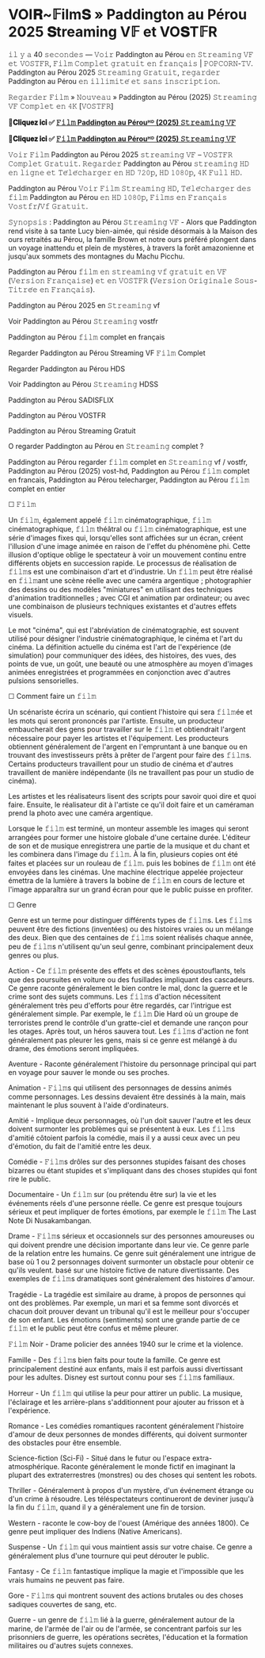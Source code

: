 # VOI𝐑~𝔽ilm𝐒 » Paddington au Pérou 2025 𝐒treaming V𝔽 et VO𝐒T𝔽R
𝚒𝚕 𝚢 𝚊 40 𝚜𝚎𝚌𝚘𝚗𝚍𝚎𝚜 — 𝚅𝚘𝚒𝚛 Paddington au Pérou 𝚎𝚗 𝚂𝚝𝚛𝚎𝚊𝚖𝚒𝚗𝚐 𝚅𝙵 𝚎𝚝 𝚅𝙾𝚂𝚃𝙵𝚁, 𝙵𝚒𝚕𝚖 𝙲𝚘𝚖𝚙𝚕𝚎𝚝 𝚐𝚛𝚊𝚝𝚞𝚒𝚝 𝚎𝚗 𝚏𝚛𝚊𝚗𝚌̧𝚊𝚒𝚜 | 𝙿𝙾𝙿𝙲𝙾𝚁𝙽-𝚃𝚅. Paddington au Pérou 2025 𝚂𝚝𝚛𝚎𝚊𝚖𝚒𝚗𝚐 𝙶𝚛𝚊𝚝𝚞𝚒𝚝, 𝚛𝚎𝚐𝚊𝚛𝚍𝚎𝚛 Paddington au Pérou 𝚎𝚗 𝚒𝚕𝚕𝚒𝚖𝚒𝚝𝚎́ 𝚎𝚝 𝚜𝚊𝚗𝚜 𝚒𝚗𝚜𝚌𝚛𝚒𝚙𝚝𝚒𝚘𝚗.

𝚁𝚎𝚐𝚊𝚛𝚍𝚎𝚛 𝙵𝚒𝚕𝚖 » 𝙽𝚘𝚞𝚟𝚎𝚊𝚞 » Paddington au Pérou (2025) 𝚂𝚝𝚛𝚎𝚊𝚖𝚒𝚗𝚐 𝚅𝙵 𝙲𝚘𝚖𝚙𝚕𝚎𝚝 𝚎𝚗 𝟺𝙺 [𝚅𝙾𝚂𝚃𝙵𝚁]

**🔸𝐂𝐥𝐢𝐪𝐮𝐞𝐳 𝐢𝐜𝐢 ✅ [𝙵𝚒𝚕𝚖 Paddington au Pérouᴴᴰ (2025) 𝚂𝚝𝚛𝚎𝚊𝚖𝚒𝚗𝚐 𝚅𝙵](https://t.co/8dqkrS5kpD)**

**🔸𝐂𝐥𝐢𝐪𝐮𝐞𝐳 𝐢𝐜𝐢 ✅ [𝙵𝚒𝚕𝚖 Paddington au Pérouᴴᴰ (2025) 𝚂𝚝𝚛𝚎𝚊𝚖𝚒𝚗𝚐 𝚅𝙵](https://t.co/8dqkrS5kpD)**

𝚅𝚘𝚒𝚛 𝙵𝚒𝚕𝚖 Paddington au Pérou 2025 𝚜𝚝𝚛𝚎𝚊𝚖𝚒𝚗𝚐 𝚅𝙵 – 𝚅𝙾𝚂𝚃𝙵𝚁 𝙲𝚘𝚖𝚙𝚕𝚎𝚝 𝙶𝚛𝚊𝚝𝚞𝚒𝚝. 𝚁𝚎𝚐𝚊𝚛𝚍𝚎𝚛 Paddington au Pérou 𝚜𝚝𝚛𝚎𝚊𝚖𝚒𝚗𝚐 𝙷𝙳 𝚎𝚗 𝚕𝚒𝚐𝚗𝚎 𝚎𝚝 𝚃𝚎́𝚕𝚎́𝚌𝚑𝚊𝚛𝚐𝚎𝚛 𝚎𝚗 𝙷𝙳 𝟽𝟸𝟶𝚙, 𝙷𝙳 𝟷𝟶𝟾𝟶𝚙, 𝟺𝙺 𝙵𝚞𝚕𝚕 𝙷𝙳.

Paddington au Pérou 𝚅𝚘𝚒𝚛 𝙵𝚒𝚕𝚖 𝚂𝚝𝚛𝚎𝚊𝚖𝚒𝚗𝚐 𝙷𝙳, 𝚃𝚎́𝚕𝚎́𝚌𝚑𝚊𝚛𝚐𝚎𝚛 𝚍𝚎𝚜 𝚏𝚒𝚕𝚖 Paddington au Pérou 𝚎𝚗 𝙷𝙳 𝟷𝟶𝟾𝟶𝚙, 𝙵𝚒𝚕𝚖𝚜 𝚎𝚗 𝙵𝚛𝚊𝚗𝚌̧𝚊𝚒𝚜 𝚅𝚘𝚜𝚝𝚏𝚛/𝚅𝚏 𝙶𝚛𝚊𝚝𝚞𝚒𝚝.

𝚂𝚢𝚗𝚘𝚙𝚜𝚒𝚜 : Paddington au Pérou 𝚂𝚝𝚛𝚎𝚊𝚖𝚒𝚗𝚐 𝚅𝙵 - Alors que Paddington rend visite à sa tante Lucy bien-aimée, qui réside désormais à la Maison des ours retraités au Pérou, la famille Brown et notre ours préféré plongent dans un voyage inattendu et plein de mystères, à travers la forêt amazonienne et jusqu'aux sommets des montagnes du Machu Picchu.

Paddington au Pérou 𝚏𝚒𝚕𝚖 𝚎𝚗 𝚜𝚝𝚛𝚎𝚊𝚖𝚒𝚗𝚐 𝚟𝚏 𝚐𝚛𝚊𝚝𝚞𝚒𝚝 𝚎𝚗 𝚅𝙵 (𝚅𝚎𝚛𝚜𝚒𝚘𝚗 𝙵𝚛𝚊𝚗𝚌̧𝚊𝚒𝚜𝚎) 𝚎𝚝 𝚎𝚗 𝚅𝙾𝚂𝚃𝙵𝚁 (𝚅𝚎𝚛𝚜𝚒𝚘𝚗 𝙾𝚛𝚒𝚐𝚒𝚗𝚊𝚕𝚎 𝚂𝚘𝚞𝚜-𝚃𝚒𝚝𝚛𝚎́𝚎 𝚎𝚗 𝙵𝚛𝚊𝚗𝚌̧𝚊𝚒𝚜).

Paddington au Pérou 2025 en 𝚂𝚝𝚛𝚎𝚊𝚖𝚒𝚗𝚐 vf

Voir Paddington au Pérou 𝚂𝚝𝚛𝚎𝚊𝚖𝚒𝚗𝚐 vostfr

Paddington au Pérou 𝚏𝚒𝚕𝚖 complet en français

Regarder Paddington au Pérou Streaming VF 𝙵𝚒𝚕𝚖 Complet

Regarder Paddington au Pérou HDS

Voir Paddington au Pérou 𝚂𝚝𝚛𝚎𝚊𝚖𝚒𝚗𝚐 HDSS

Paddington au Pérou SADISFLIX

Paddington au Pérou VOSTFR

Paddington au Pérou Streaming Gratuit

O regarder Paddington au Pérou en 𝚂𝚝𝚛𝚎𝚊𝚖𝚒𝚗𝚐 complet ?

Paddington au Pérou regarder 𝚏𝚒𝚕𝚖 complet en 𝚂𝚝𝚛𝚎𝚊𝚖𝚒𝚗𝚐 vf / vostfr, Paddington au Pérou (2025) vost-hd, Paddington au Pérou 𝚏𝚒𝚕𝚖 complet en francais, Paddington au Pérou telecharger, Paddington au Pérou 𝚏𝚒𝚕𝚖 complet en entier

☐ 𝙵𝚒𝚕𝚖

Un 𝚏𝚒𝚕𝚖, également appelé 𝚏𝚒𝚕𝚖 cinématographique, 𝚏𝚒𝚕𝚖 cinématographique, 𝚏𝚒𝚕𝚖 théâtral ou 𝚏𝚒𝚕𝚖 cinématographique, est une série d'images fixes qui, lorsqu'elles sont affichées sur un écran, créent l'illusion d'une image animée en raison de l'effet du phénomène phi. Cette illusion d'optique oblige le spectateur à voir un mouvement continu entre différents objets en succession rapide. Le processus de réalisation de 𝚏𝚒𝚕𝚖s est une combinaison d'art et d'industrie. Un 𝚏𝚒𝚕𝚖 peut être réalisé en 𝚏𝚒𝚕𝚖ant une scène réelle avec une caméra argentique ; photographier des dessins ou des modèles "miniatures" en utilisant des techniques d'animation traditionnelles ; avec CGI et animation par ordinateur; ou avec une combinaison de plusieurs techniques existantes et d'autres effets visuels.

Le mot "cinéma", qui est l'abréviation de cinématographie, est souvent utilisé pour désigner l'industrie cinématographique, le cinéma et l'art du cinéma. La définition actuelle du cinéma est l'art de l'expérience (de simulation) pour communiquer des idées, des histoires, des vues, des points de vue, un goût, une beauté ou une atmosphère au moyen d'images animées enregistrées et programmées en conjonction avec d'autres pulsions sensorielles.

☐ Comment faire un 𝚏𝚒𝚕𝚖

Un scénariste écrira un scénario, qui contient l'histoire qui sera 𝚏𝚒𝚕𝚖ée et les mots qui seront prononcés par l'artiste. Ensuite, un producteur embaucherait des gens pour travailler sur le 𝚏𝚒𝚕𝚖 et obtiendrait l'argent nécessaire pour payer les artistes et l'équipement. Les producteurs obtiennent généralement de l'argent en l'empruntant à une banque ou en trouvant des investisseurs prêts à prêter de l'argent pour faire des 𝚏𝚒𝚕𝚖s. Certains producteurs travaillent pour un studio de cinéma et d'autres travaillent de manière indépendante (ils ne travaillent pas pour un studio de cinéma).

Les artistes et les réalisateurs lisent des scripts pour savoir quoi dire et quoi faire. Ensuite, le réalisateur dit à l'artiste ce qu'il doit faire et un caméraman prend la photo avec une caméra argentique.

Lorsque le 𝚏𝚒𝚕𝚖 est terminé, un monteur assemble les images qui seront arrangées pour former une histoire globale d'une certaine durée. L'éditeur de son et de musique enregistrera une partie de la musique et du chant et les combinera dans l'image du 𝚏𝚒𝚕𝚖. À la fin, plusieurs copies ont été faites et placées sur un rouleau de 𝚏𝚒𝚕𝚖. puis les bobines de 𝚏𝚒𝚕𝚖 ont été envoyées dans les cinémas. Une machine électrique appelée projecteur émettra de la lumière à travers la bobine de 𝚏𝚒𝚕𝚖 en cours de lecture et l'image apparaîtra sur un grand écran pour que le public puisse en profiter.

☐ Genre

Genre est un terme pour distinguer différents types de 𝚏𝚒𝚕𝚖s. Les 𝚏𝚒𝚕𝚖s peuvent être des fictions (inventées) ou des histoires vraies ou un mélange des deux. Bien que des centaines de 𝚏𝚒𝚕𝚖s soient réalisés chaque année, peu de 𝚏𝚒𝚕𝚖s n'utilisent qu'un seul genre, combinant principalement deux genres ou plus.

Action - Ce 𝚏𝚒𝚕𝚖 présente des effets et des scènes époustouflants, tels que des poursuites en voiture ou des fusillades impliquant des cascadeurs. Ce genre raconte généralement le bien contre le mal, donc la guerre et le crime sont des sujets communs. Les 𝚏𝚒𝚕𝚖s d'action nécessitent généralement très peu d'efforts pour être regardés, car l'intrigue est généralement simple. Par exemple, le 𝚏𝚒𝚕𝚖 Die Hard où un groupe de terroristes prend le contrôle d'un gratte-ciel et demande une rançon pour les otages. Après tout, un héros sauvera tout. Les 𝚏𝚒𝚕𝚖s d'action ne font généralement pas pleurer les gens, mais si ce genre est mélangé à du drame, des émotions seront impliquées.

Aventure - Raconte généralement l'histoire du personnage principal qui part en voyage pour sauver le monde ou ses proches.

Animation - 𝙵𝚒𝚕𝚖s qui utilisent des personnages de dessins animés comme personnages. Les dessins devaient être dessinés à la main, mais maintenant le plus souvent à l'aide d'ordinateurs.

Amitié - Implique deux personnages, où l'un doit sauver l'autre et les deux doivent surmonter les problèmes qui se présentent à eux. Les 𝚏𝚒𝚕𝚖s d'amitié côtoient parfois la comédie, mais il y a aussi ceux avec un peu d'émotion, du fait de l'amitié entre les deux.

Comédie - 𝙵𝚒𝚕𝚖s drôles sur des personnes stupides faisant des choses bizarres ou étant stupides et s'impliquant dans des choses stupides qui font rire le public.

Documentaire - Un 𝚏𝚒𝚕𝚖 sur (ou prétendu être sur) la vie et les événements réels d'une personne réelle. Ce genre est presque toujours sérieux et peut impliquer de fortes émotions, par exemple le 𝚏𝚒𝚕𝚖 The Last Note Di Nusakambangan.

Drame - 𝙵𝚒𝚕𝚖s sérieux et occasionnels sur des personnes amoureuses ou qui doivent prendre une décision importante dans leur vie. Ce genre parle de la relation entre les humains. Ce genre suit généralement une intrigue de base où 1 ou 2 personnages doivent surmonter un obstacle pour obtenir ce qu'ils veulent. basé sur une histoire fictive de nature divertissante. Des exemples de 𝚏𝚒𝚕𝚖s dramatiques sont généralement des histoires d'amour.

Tragédie - La tragédie est similaire au drame, à propos de personnes qui ont des problèmes. Par exemple, un mari et sa femme sont divorcés et chacun doit prouver devant un tribunal qu'il est le meilleur pour s'occuper de son enfant. Les émotions (sentiments) sont une grande partie de ce 𝚏𝚒𝚕𝚖 et le public peut être confus et même pleurer.

𝙵𝚒𝚕𝚖 Noir - Drame policier des années 1940 sur le crime et la violence.

Famille - Des 𝚏𝚒𝚕𝚖s bien faits pour toute la famille. Ce genre est principalement destiné aux enfants, mais il est parfois aussi divertissant pour les adultes. Disney est surtout connu pour ses 𝚏𝚒𝚕𝚖s familiaux.

Horreur - Un 𝚏𝚒𝚕𝚖 qui utilise la peur pour attirer un public. La musique, l'éclairage et les arrière-plans s'additionnent pour ajouter au frisson et à l'expérience.

Romance - Les comédies romantiques racontent généralement l'histoire d'amour de deux personnes de mondes différents, qui doivent surmonter des obstacles pour être ensemble.

Science-fiction (Sci-Fi) - Situé dans le futur ou l'espace extra-atmosphérique. Raconte généralement le monde fictif en imaginant la plupart des extraterrestres (monstres) ou des choses qui sentent les robots.

Thriller - Généralement à propos d'un mystère, d'un événement étrange ou d'un crime à résoudre. Les téléspectateurs continueront de deviner jusqu'à la fin du 𝚏𝚒𝚕𝚖, quand il y a généralement une fin de torsion.

Western - raconte le cow-boy de l'ouest (Amérique des années 1800). Ce genre peut impliquer des Indiens (Native Americans).

Suspense - Un 𝚏𝚒𝚕𝚖 qui vous maintient assis sur votre chaise. Ce genre a généralement plus d'une tournure qui peut dérouter le public.

Fantasy - Ce 𝚏𝚒𝚕𝚖 fantastique implique la magie et l'impossible que les vrais humains ne peuvent pas faire.

Gore - 𝙵𝚒𝚕𝚖s qui montrent souvent des actions brutales ou des choses sadiques couvertes de sang, etc.

Guerre - un genre de 𝚏𝚒𝚕𝚖 lié à la guerre, généralement autour de la marine, de l'armée de l'air ou de l'armée, se concentrant parfois sur les prisonniers de guerre, les opérations secrètes, l'éducation et la formation militaires ou d'autres sujets connexes.
